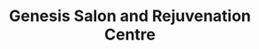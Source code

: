 ---
title: "Genesis Salon and Rejuvenation Centre"
url: /colorado-springs/genesis-salon-and-rejuvenation-centre/
shop: beauty
---